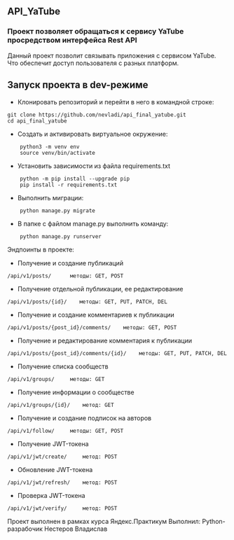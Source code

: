 ## API_YaTube
### Проект позволяет обращаться к сервису YaTube просредством интерфейса Rest API
Данный проект позволит связывать приложения с сервисом YaTube. Что обеспечит доступ пользователя с разных платформ.

## Запуск проекта в dev-режиме

- Клонировать репозиторий и перейти в него в командной строке:
```
git clone https://github.com/nevladi/api_final_yatube.git 
cd api_final_yatube

```

- Cоздать и активировать виртуальное окружение:
```
    python3 -m venv env
    source venv/bin/activate
```
- Установить зависимости из файла requirements.txt
```
    python -m pip install --upgrade pip
    pip install -r requirements.txt
```
- Выполнить миграции:
```
    python manage.py migrate
```

- В папке с файлом manage.py выполнить команду:
```
    python manage.py runserver
```

Эндпоинты в проекте:
- Получение и создание публикаций
```
/api/v1/posts/      методы: GET, POST
```
- Получение отдельной публикации, ее редактирование
```
/api/v1/posts/{id}/    методы: GET, PUT, PATCH, DEL
```
- Получение и создание комментариев к публикации
```
/api/v1/posts/{post_id}/comments/    методы: GET, POST
```
- Получение и редактирование комментария к публикации
```
/api/v1/posts/{post_id}/comments/{id}/    методы: GET, PUT, PATCH, DEL
```
- Получение списка сообществ
```
/api/v1/groups/     методы: GET
```
- Получение информации о сообществе
```
/api/v1/groups/{id}/    метод: GET
```
- Получение и создание подписок на авторов
```
/api/v1/follow/     методы: GET, POST
```
- Получение JWT-токена
```
/api/v1/jwt/create/     метод: POST
```
- Обновление JWT-токена
```
/api/v1/jwt/refresh/    метод: POST
```
- Проверка JWT-токена
```
/api/v1/jwt/verify/     метод: POST
```
Проект выполнен в рамках курса Яндекс.Практикум
Выполнил: Python-разрабочик Нестеров Владислав
